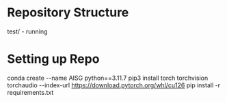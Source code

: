 # Repository Structure

test/
    - running 

# Setting up Repo

conda create --name AISG python==3.11.7
pip3 install torch torchvision torchaudio --index-url https://download.pytorch.org/whl/cu126
pip install -r requirements.txt